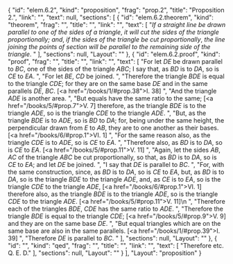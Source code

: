 {
  "id": "elem.6.2",
  "kind": "proposition",
  "frag": "prop.2",
  "title": "Proposition 2.",
  "link": "",
  "text": null,
  "sections": [
    {
      "id": "elem.6.2.theorem",
      "kind": "theorem",
      "frag": "",
      "title": "",
      "link": "",
      "text": [
        "<var>If a straight line be drawn parallel to one of the sides of a triangle</var>, <var>it will cut the sides of the triangle proportionally; and</var>, <var>if the sides of the triangle be cut proportionally</var>, <var>the line joining the points of section will be parallel to the remaining side of the triangle</var>. "
      ],
      "sections": null,
      "Layout": ""
    },
    {
      "id": "elem.6.2.proof",
      "kind": "proof",
      "frag": "",
      "title": "",
      "link": "",
      "text": [
        "For let <var>DE</var> be drawn parallel to <var>BC</var>, one of the sides of the triangle <var>ABC</var>; I say that, as <var>BD</var> is to <var>DA</var>, so is <var>CE</var> to <var>EA</var>. ",
        "For let <var>BE</var>, <var>CD</var> be joined. ",
        "Therefore the triangle <var>BDE</var> is equal to  the triangle <var>CDE</var>; for they are on the same base <var>DE</var> and in the same parallels <var>DE</var>, <var>BC</var>. [<a href=\"/books/1/#prop.38\">I. 38</a>] ",
        "And the triangle <var>ADE</var> is another area. ",
        "But equals have the same ratio to the same; [<a href=\"/books/5/#prop.7\">V. 7</a>] therefore, as the triangle <var>BDE</var> is to the triangle <var>ADE</var>, so is the triangle <var>CDE</var> to the triangle <var>ADE</var>. ",
        "But, as the triangle <var>BDE</var> is to <var>ADE</var>, so is <var>BD</var> to <var>DA</var>; for, being under the same height, the perpendicular drawn from <var>E</var> to <var>AB</var>, they are to one another as their bases. [<a href=\"/books/6/#prop.1\">VI. 1</a>] ",
        "For the same reason also, as the triangle <var>CDE</var> is to <var>ADE</var>, so is <var>CE</var> to <var>EA</var>. ",
        "Therefore also, as <var>BD</var> is to <var>DA</var>, so is <var>CE</var> to <var>EA</var>. [<a href=\"/books/5/#prop.11\">V. 11</a>] ",
        "Again, let the sides <var>AB</var>, <var>AC</var> of the triangle <var>ABC</var> be cut proportionally, so that, as <var>BD</var> is to <var>DA</var>, so is <var>CE</var> to <var>EA</var>; and let <var>DE</var> be joined. ",
        "I say that <var>DE</var> is parallel to <var>BC</var>. ",
        "For, with the same construction, since, as <var>BD</var> is to <var>DA</var>, so is <var>CE</var> to <var>EA</var>, but, as <var>BD</var> is to <var>DA</var>, so is the triangle <var>BDE</var> to the triangle <var>ADE</var>, and, as <var>CE</var> is to <var>EA</var>, so is the triangle <var>CDE</var> to the triangle <var>ADE</var>, [<a href=\"/books/6/#prop.1\">VI. 1</a>] therefore also, as the triangle <var>BDE</var> is to the triangle <var>ADE</var>, so is the triangle <var>CDE</var> to the triangle <var>ADE</var>. [<a href=\"/books/5/#prop.11\">V. 11</a>]\n      ",
        "Therefore each of the triangles <var>BDE</var>, <var>CDE</var> has the same ratio to <var>ADE</var>. ",
        "Therefore the triangle <var>BDE</var> is equal to the triangle <var>CDE</var>; [<a href=\"/books/5/#prop.9\">V. 9</a>] and they are on the same base <var>DE</var>. ",
        "But equal triangles which are on the same base are also in the same parallels. [<a href=\"/books/1/#prop.39\">I. 39</a>] ",
        "Therefore <var>DE</var> is parallel to <var>BC</var>. "
      ],
      "sections": null,
      "Layout": ""
    },
    {
      "id": "",
      "kind": "qed",
      "frag": "",
      "title": "",
      "link": "",
      "text": [
        "Therefore etc. Q. E. D."
      ],
      "sections": null,
      "Layout": ""
    }
  ],
  "Layout": "proposition"
}
